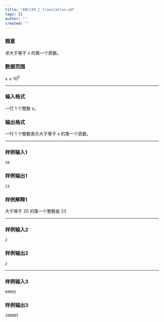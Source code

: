 ```yaml
---
title: "ABC149_C_translation.md"
tags: []
author: ""
created: ""
---
```


### 题意 
求大于等于 $x$ 的第一个质数。
### 数据范围
$x\le10^5$

---
### 输入格式
一行 $1$ 个整数 $x$。
### 输出格式
一行 $1$ 个整数表示大于等于 $x$ 的第一个质数。

---
### 样例输入1
```
20
```
### 样例输出1
```
23
```
### 样例解释1
大于等于 $20$ 的第一个整数是 $23$

---
### 样例输入2
```
2
```
### 样例输出2
```
2
```

---
### 样例输入3
```
99992
```
### 样例输出3
```
100003
```

